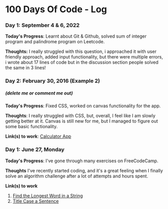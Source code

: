 # 100 Days Of Code - Log

### Day 1: September 4 & 6, 2022 


**Today's Progress**: Learnt about Git & Github, solved sum of integer program and palindrome program on Leetcode.

**Thoughts:** I really struggled with this question, i approached it with user friendly approach, added input functionality, but there were multiple errors, i wrote about 17 lines of code but in the discussion section people solved the same in 3 lines!

### Day 2: February 30, 2016 (Example 2)
##### (delete me or comment me out)

**Today's Progress**: Fixed CSS, worked on canvas functionality for the app.

**Thoughts**: I really struggled with CSS, but, overall, I feel like I am slowly getting better at it. Canvas is still new for me, but I managed to figure out some basic functionality.

**Link(s) to work**: [Calculator App](http://www.example.com)


### Day 1: June 27, Monday

**Today's Progress**: I've gone through many exercises on FreeCodeCamp.

**Thoughts** I've recently started coding, and it's a great feeling when I finally solve an algorithm challenge after a lot of attempts and hours spent.

**Link(s) to work**
1. [Find the Longest Word in a String](https://www.freecodecamp.com/challenges/find-the-longest-word-in-a-string)
2. [Title Case a Sentence](https://www.freecodecamp.com/challenges/title-case-a-sentence)
